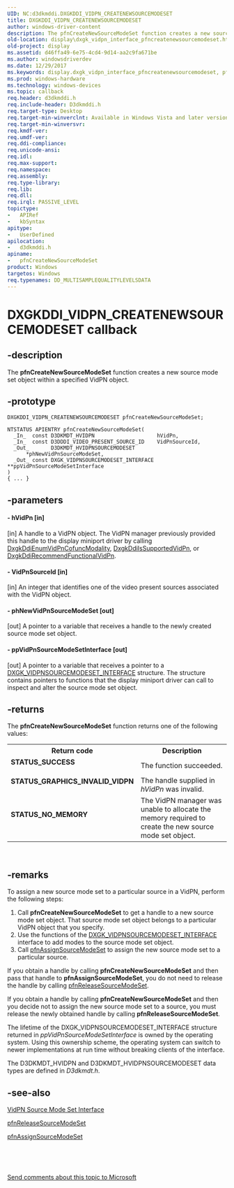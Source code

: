 ```yaml
---
UID: NC:d3dkmddi.DXGKDDI_VIDPN_CREATENEWSOURCEMODESET
title: DXGKDDI_VIDPN_CREATENEWSOURCEMODESET
author: windows-driver-content
description: The pfnCreateNewSourceModeSet function creates a new source mode set object within a specified VidPN object.
old-location: display\dxgk_vidpn_interface_pfncreatenewsourcemodeset.htm
old-project: display
ms.assetid: d46ffa49-6e75-4cd4-9d14-aa2c9fa671be
ms.author: windowsdriverdev
ms.date: 12/29/2017
ms.keywords: display.dxgk_vidpn_interface_pfncreatenewsourcemodeset, pfnCreateNewSourceModeSet callback function [Display Devices], pfnCreateNewSourceModeSet, DXGKDDI_VIDPN_CREATENEWSOURCEMODESET, DXGKDDI_VIDPN_CREATENEWSOURCEMODESET, d3dkmddi/pfnCreateNewSourceModeSet, VidPnFunctions_13c4227c-f1d3-4191-a085-5ed298fe11e7.xml
ms.prod: windows-hardware
ms.technology: windows-devices
ms.topic: callback
req.header: d3dkmddi.h
req.include-header: D3dkmddi.h
req.target-type: Desktop
req.target-min-winverclnt: Available in Windows Vista and later versions of the Windows operating systems.
req.target-min-winversvr: 
req.kmdf-ver: 
req.umdf-ver: 
req.ddi-compliance: 
req.unicode-ansi: 
req.idl: 
req.max-support: 
req.namespace: 
req.assembly: 
req.type-library: 
req.lib: 
req.dll: 
req.irql: PASSIVE_LEVEL
topictype:
-	APIRef
-	kbSyntax
apitype:
-	UserDefined
apilocation:
-	d3dkmddi.h
apiname:
-	pfnCreateNewSourceModeSet
product: Windows
targetos: Windows
req.typenames: DD_MULTISAMPLEQUALITYLEVELSDATA
---
```


# DXGKDDI_VIDPN_CREATENEWSOURCEMODESET callback


## -description


The <b>pfnCreateNewSourceModeSet</b> function creates a new source mode set object within a specified VidPN object.


## -prototype


````
DXGKDDI_VIDPN_CREATENEWSOURCEMODESET pfnCreateNewSourceModeSet;

NTSTATUS APIENTRY pfnCreateNewSourceModeSet(
  _In_  const D3DKMDT_HVIDPN                    hVidPn,
  _In_  const D3DDDI_VIDEO_PRESENT_SOURCE_ID    VidPnSourceId,
  _Out_       D3DKMDT_HVIDPNSOURCEMODESET       *phNewVidPnSourceModeSet,
  _Out_ const DXGK_VIDPNSOURCEMODESET_INTERFACE **ppVidPnSourceModeSetInterface
)
{ ... }
````


## -parameters




#### - hVidPn [in]

[in] A handle to a VidPN object. The VidPN manager previously provided this handle to the display miniport driver by calling <a href="..\d3dkmddi\nc-d3dkmddi-dxgkddi_enumvidpncofuncmodality.md">DxgkDdiEnumVidPnCofuncModality</a>, <a href="..\d3dkmddi\nc-d3dkmddi-dxgkddi_issupportedvidpn.md">DxgkDdiIsSupportedVidPn</a>, or <a href="..\d3dkmddi\nc-d3dkmddi-dxgkddi_recommendfunctionalvidpn.md">DxgkDdiRecommendFunctionalVidPn</a>.


#### - VidPnSourceId [in]

[in] An integer that identifies one of the video present sources associated with the VidPN object.


#### - phNewVidPnSourceModeSet [out]

[out] A pointer to a variable that receives a handle to the newly created source mode set object.


#### - ppVidPnSourceModeSetInterface [out]

[out] A pointer to a variable that receives a pointer to a <a href="..\d3dkmddi\ns-d3dkmddi-_dxgk_vidpnsourcemodeset_interface.md">DXGK_VIDPNSOURCEMODESET_INTERFACE</a> structure. The structure contains pointers to functions that the display miniport driver can call to inspect and alter the source mode set object.


## -returns


The <b>pfnCreateNewSourceModeSet</b> function returns one of the following values:
<table>
<tr>
<th>Return code</th>
<th>Description</th>
</tr>
<tr>
<td width="40%">
<dl>
<dt><b>STATUS_SUCCESS</b></dt>
</dl>
</td>
<td width="60%">
The function succeeded.

</td>
</tr>
<tr>
<td width="40%">
<dl>
<dt><b>STATUS_GRAPHICS_INVALID_VIDPN</b></dt>
</dl>
</td>
<td width="60%">
The handle supplied in <i>hVidPn</i> was invalid.

</td>
</tr>
<tr>
<td width="40%">
<dl>
<dt><b>STATUS_NO_MEMORY</b></dt>
</dl>
</td>
<td width="60%">
The VidPN manager was unable to allocate the memory required to create the new source mode set object.

</td>
</tr>
</table> 



## -remarks


To assign a new source mode set to a particular source in a VidPN, perform the following steps:
<ol>
<li>
Call <b>pfnCreateNewSourceModeSet</b> to get a handle to a new source mode set object. That source mode set object belongs to a particular VidPN object that you specify.

</li>
<li>
Use the functions of the <a href="..\d3dkmddi\ns-d3dkmddi-_dxgk_vidpnsourcemodeset_interface.md">DXGK_VIDPNSOURCEMODESET_INTERFACE</a> interface to add modes to the source mode set object.

</li>
<li>
Call <a href="..\d3dkmddi\nc-d3dkmddi-dxgkddi_vidpn_assignsourcemodeset.md">pfnAssignSourceModeSet</a> to assign the new source mode set to a particular source.

</li>
</ol>If you obtain a handle by calling <b>pfnCreateNewSourceModeSet</b> and then pass that handle to <b>pfnAssignSourceModeSet</b>, you do not need to release the handle by calling <a href="..\d3dkmddi\nc-d3dkmddi-dxgkddi_vidpn_releasesourcemodeset.md">pfnReleaseSourceModeSet</a>.

If you obtain a handle by calling <b>pfnCreateNewSourceModeSet</b> and then you decide not to assign the new source mode set to a source, you must release the newly obtained handle by calling <b>pfnReleaseSourceModeSet</b>.

The lifetime of the DXGK_VIDPNSOURCEMODESET_INTERFACE structure returned in <i>ppVidPnSourceModeSetInterface</i> is owned by the operating system. Using this ownership scheme, the operating system can switch to newer implementations at run time without breaking clients of the interface.

The D3DKMDT_HVIDPN and D3DKMDT_HVIDPNSOURCEMODESET data types are defined in <i>D3dkmdt.h</i>. 



## -see-also

<a href="https://msdn.microsoft.com/library/windows/hardware/ff570558">VidPN Source Mode Set Interface</a>

<a href="..\d3dkmddi\nc-d3dkmddi-dxgkddi_vidpn_releasesourcemodeset.md">pfnReleaseSourceModeSet</a>

<a href="..\d3dkmddi\nc-d3dkmddi-dxgkddi_vidpn_assignsourcemodeset.md">pfnAssignSourceModeSet</a>

 

 

<a href="mailto:wsddocfb@microsoft.com?subject=Documentation%20feedback [display\display]:%20DXGKDDI_VIDPN_CREATENEWSOURCEMODESET callback function%20 RELEASE:%20(12/29/2017)&amp;body=%0A%0APRIVACY STATEMENT%0A%0AWe use your feedback to improve the documentation. We don't use your email address for any other purpose, and we'll remove your email address from our system after the issue that you're reporting is fixed. While we're working to fix this issue, we might send you an email message to ask for more info. Later, we might also send you an email message to let you know that we've addressed your feedback.%0A%0AFor more info about Microsoft's privacy policy, see http://privacy.microsoft.com/en-us/default.aspx." title="Send comments about this topic to Microsoft">Send comments about this topic to Microsoft</a>

